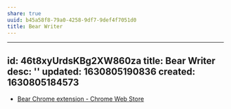 ```yaml
---
share: true
uuid: b45a58f8-79a0-4258-9df7-9def4f7051d0
title: Bear Writer
---
```

---
id: 46t8xyUrdsKBg2XW860za
title: Bear Writer
desc: ''
updated: 1630805190836
created: 1630805184573
---

* [Bear Chrome extension - Chrome Web Store](https://chrome.google.com/webstore/detail/bear-chrome-extension/bipgnccfcjnfnpnnllchfeillaekkofo)